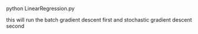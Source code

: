 python LinearRegression.py

this will run the batch gradient descent first and stochastic gradient descent second
